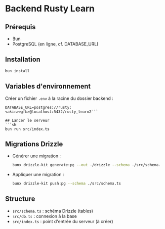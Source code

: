 # Backend Rusty Learn

## Prérequis
- Bun
- PostgreSQL (en ligne, cf. DATABASE_URL)

## Installation
```sh
bun install
```

## Variables d'environnement
Créer un fichier `.env` à la racine du dossier backend :

```
DATABASE_URL=postgres://rusty:<akirawgfb>@localhost:5432/rusty_learn2```

## Lancer le serveur
```sh
bun run src/index.ts
```

## Migrations Drizzle
- Générer une migration :
  ```sh
  bunx drizzle-kit generate:pg --out ./drizzle --schema ./src/schema.ts
  ```
- Appliquer une migration :
  ```sh
  bunx drizzle-kit push:pg --schema ./src/schema.ts
  ```

## Structure
- `src/schema.ts` : schéma Drizzle (tables)
- `src/db.ts` : connexion à la base
- `src/index.ts` : point d'entrée du serveur (à créer)
